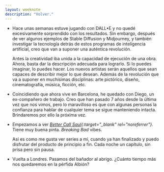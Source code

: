 ```yaml
---
layout: weeknote
description: "Volver."
---
```


- Hace unas semanas estuve jugando con DALL•E y no quedé excesivamente
  sorprendido con los resultados. Sin embargo, después de ver algunos ejemplos
  de Stable Diffusion y Midjourney, y también investigar la tecnología detrás
  de estos programas de inteligencia artificial, creo que van a suponer una
  auténtica revolución.

  Antes la creatividad iba unida a la capacidad de ejecución de una obra.
  Ahora, basta dar la descripción adecuada para lograrlo. Si lo puedes
  imaginar, lo puedes hacer. Los nuevos artistas serán aquellos que sean
  capaces de describir mejor lo que desean. Además de la revolución que va a
  suponer en muchísimas disciplinas: arte pictórico, diseño, cinematografía,
  música, ficción, etc.


- Coincidiendo que ahora vive en Barcelona, he quedado con Diego, un
  ex-compañero de trabajo. Creo que han pasado 7 años desde la última vez que
  nos vimos, pero lo maravilloso es que con algunas personas la confianza para
  hablar de cualquier tema se sigue manteniendo intacta. Brindaremos por ello
  la próxima vez.


- Empezamos a ver *[Better Call Saul][1]{:target="_blank" rel="noreferrer"}*.
  Tiene muy buena pinta. *Breaking Bad* vibes.

  Así es como me gusta ver series a mí, cuando ya han finalizado y puedo
  disfrutar del producto de principio a fin. Cada noche un capítulo, sin prisa
  pero sin pausa.


- Vuelta a Londres. Pasamos del bañador al abrigo. ¿Cuánto tiempo más nos
  quedaremos en la pérfida Albión?


[1]: https://www.filmaffinity.com/es/film203401.html
